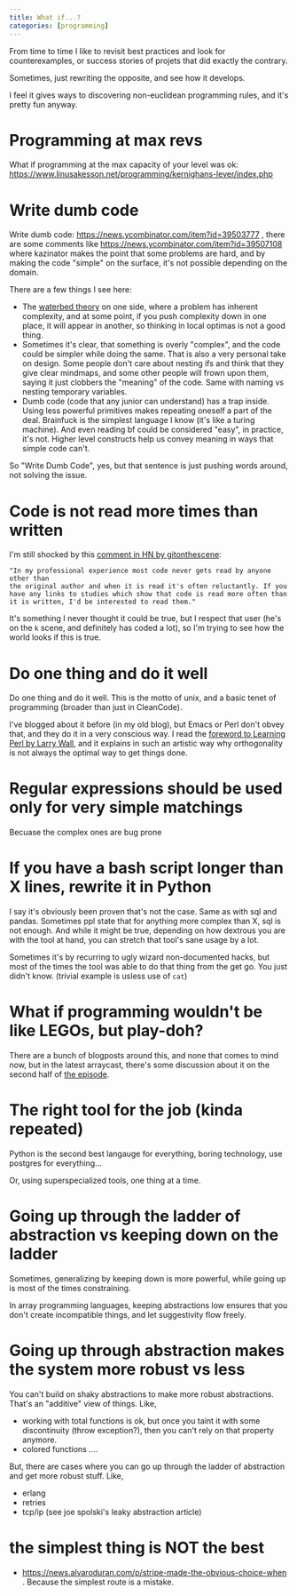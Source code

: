 ```yaml
---
title: What if...?
categories: [programming]
---
```


From time to time I like to revisit best practices and look for
counterexamples, or success stories of projets that did exactly the
contrary.

Sometimes, just rewriting the opposite, and see how it develops.

I feel it gives ways to discovering non-euclidean programming rules,
and it's pretty fun anyway.

# Programming at max revs
What if programming at the max capacity of your level was ok:
https://www.linusakesson.net/programming/kernighans-lever/index.php

# Write dumb code
Write dumb code: https://news.ycombinator.com/item?id=39503777 , there
are some comments like https://news.ycombinator.com/item?id=39507108
where kazinator makes the point that some problems are hard, and by
making the code "simple" on the surface, it's not possible depending
on the domain.

There are a few things I see here:
- The [waterbed theory](https://wiki.c2.com/?WaterbedTheory=) on one
  side, where a problem has inherent complexity, and at some point, if
  you push complexity down in one place, it will appear in another, so
  thinking in local optimas is not a good thing.
- Sometimes it's clear, that something is overly "complex", and the
  code could be simpler while doing the same. That is also a very
  personal take on design. Some people don't care about nesting ifs
  and think that they give clear mindmaps, and some other people will
  frown upon them, saying it just clobbers the "meaning" of the
  code. Same with naming vs nesting temporary variables.
- Dumb code (code that any junior can understand) has a trap
  inside. Using less powerful primitives makes repeating oneself a
  part of the deal. Brainfuck is the simplest language I know (it's
  like a turing machine). And even reading bf could be considered
  "easy", in practice, it's not. Higher level constructs help us
  convey meaning in ways that simple code can't.

So "Write Dumb Code", yes, but that sentence is just pushing words
around, not solving the issue.

# Code is not read more times than written
I'm still shocked by this [comment in HN by
gitonthescene](https://news.ycombinator.com/item?id=39613103):

    "In my professional experience most code never gets read by anyone other than
    the original author and when it is read it's often reluctantly. If you
    have any links to studies which show that code is read more often than
    it is written, I'd be interested to read them."

It's something I never thought it could be true, but I respect that
user (he's on the `k` scene, and definitely has coded a lot), so I'm
trying to see how the world looks if this is true.

# Do one thing and do it well

Do one thing and do it well. This is the motto of unix, and a basic
tenet of programming (broader than just in CleanCode).

I've blogged about it before (in my old blog), but Emacs or Perl don't
obvey that, and they do it in a very conscious way. I read the
[foreword to Learning Perl by Larry
Wall](https://news.ycombinator.com/item?id=39731960), and it explains
in such an artistic way why orthogonality is not always the optimal
way to get things done.

# Regular expressions should be used only for very simple matchings
Becuase the complex ones are bug prone

# If you have a bash script longer than X lines, rewrite it in Python

I say it's obviously been proven that's not the case. Same as with sql
and pandas. Sometimes ppl state that for anything more complex than X,
sql is not enough. And while it might be true, depending on how
dextrous you are with the tool at hand, you can stretch that tool's
sane usage by a lot.

Sometimes it's by recurring to ugly wizard non-documented hacks, but
most of the times the tool was able to do that thing from the get
go. You just didn't know.  (trivial example is usless use of `cat`)

# What if programming wouldn't be like LEGOs, but play-doh?

There are a bunch of blogposts around this, and none that comes to
mind now, but in the latest arraycast, there's some discussion about
it on the second half of [the
episode](https://www.arraycast.com/episodes/episode75-stine-kromberg).

# The right tool for the job (kinda repeated)

Python is the second best langauge for everything, boring technology,
use postgres for everything...

Or, using superspecialized tools, one thing at a time.

# Going up through the ladder of abstraction vs keeping down on the ladder

Sometimes, generalizing by keeping down is more powerful, while going
up is most of the times constraining.

In array programming languages, keeping abstractions low ensures that
you don't create incompatible things, and let suggestivity flow
freely.

# Going up through abstraction makes the system more robust vs less

You can't build on shaky abstractions to make more robust
abstractions. That's an "additive" view of things.
Like,
- working with total functions is ok, but once you taint it with some discontinuity (throw exception?), then you can't rely on that property anymore.
- colored functions
....

But, there are cases where you can go up through the ladder of
abstraction and get more robust stuff. Like,

- erlang
- retries
- tcp/ip (see joe spolski's leaky abstraction article)

# the simplest thing is NOT the best
- https://news.alvaroduran.com/p/stripe-made-the-obvious-choice-when . Because the simplest route is a mistake.
